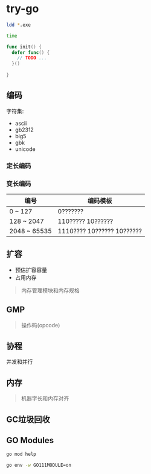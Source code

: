 # try-go

```sh
ldd *.exe

time 

```

```go
func init() {
  defer func() {
    // TODO ...
  }()
  
}

```

## 编码

字符集:

- ascii
- gb2312
- big5
- gbk
- unicode

### 定长编码

### 变长编码

| 编号  | 编码模板 |
| ---   |  ---    |
| 0 ~ 127 | 0??????? |
| 128 ~ 2047 | 110????? 10?????? |
| 2048 ~ 65535 | 1110???? 10?????? 10?????? |

## 扩容

- 预估扩容容量
- 占用内存

> 内存管理模块和内存规格

## GMP

> 操作码(opcode)

## 协程

并发和并行

## 内存

> 机器字长和内存对齐

## GC垃圾回收

## GO Modules

```sh
go mod help

go env -w GO111MODULE=on

```
